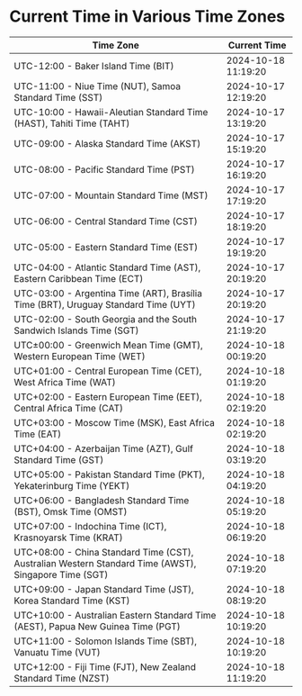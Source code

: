 # Current Time in Various Time Zones

| Time Zone | Current Time |
|-----------|--------------|
| UTC-12:00 - Baker Island Time (BIT) | 2024-10-18 11:19:20 |
| UTC-11:00 - Niue Time (NUT), Samoa Standard Time (SST) | 2024-10-17 12:19:20 |
| UTC-10:00 - Hawaii-Aleutian Standard Time (HAST), Tahiti Time (TAHT) | 2024-10-17 13:19:20 |
| UTC-09:00 - Alaska Standard Time (AKST) | 2024-10-17 15:19:20 |
| UTC-08:00 - Pacific Standard Time (PST) | 2024-10-17 16:19:20 |
| UTC-07:00 - Mountain Standard Time (MST) | 2024-10-17 17:19:20 |
| UTC-06:00 - Central Standard Time (CST) | 2024-10-17 18:19:20 |
| UTC-05:00 - Eastern Standard Time (EST) | 2024-10-17 19:19:20 |
| UTC-04:00 - Atlantic Standard Time (AST), Eastern Caribbean Time (ECT) | 2024-10-17 20:19:20 |
| UTC-03:00 - Argentina Time (ART), Brasília Time (BRT), Uruguay Standard Time (UYT) | 2024-10-17 20:19:20 |
| UTC-02:00 - South Georgia and the South Sandwich Islands Time (SGT) | 2024-10-17 21:19:20 |
| UTC±00:00 - Greenwich Mean Time (GMT), Western European Time (WET) | 2024-10-18 00:19:20 |
| UTC+01:00 - Central European Time (CET), West Africa Time (WAT) | 2024-10-18 01:19:20 |
| UTC+02:00 - Eastern European Time (EET), Central Africa Time (CAT) | 2024-10-18 02:19:20 |
| UTC+03:00 - Moscow Time (MSK), East Africa Time (EAT) | 2024-10-18 02:19:20 |
| UTC+04:00 - Azerbaijan Time (AZT), Gulf Standard Time (GST) | 2024-10-18 03:19:20 |
| UTC+05:00 - Pakistan Standard Time (PKT), Yekaterinburg Time (YEKT) | 2024-10-18 04:19:20 |
| UTC+06:00 - Bangladesh Standard Time (BST), Omsk Time (OMST) | 2024-10-18 05:19:20 |
| UTC+07:00 - Indochina Time (ICT), Krasnoyarsk Time (KRAT) | 2024-10-18 06:19:20 |
| UTC+08:00 - China Standard Time (CST), Australian Western Standard Time (AWST), Singapore Time (SGT) | 2024-10-18 07:19:20 |
| UTC+09:00 - Japan Standard Time (JST), Korea Standard Time (KST) | 2024-10-18 08:19:20 |
| UTC+10:00 - Australian Eastern Standard Time (AEST), Papua New Guinea Time (PGT) | 2024-10-18 10:19:20 |
| UTC+11:00 - Solomon Islands Time (SBT), Vanuatu Time (VUT) | 2024-10-18 10:19:20 |
| UTC+12:00 - Fiji Time (FJT), New Zealand Standard Time (NZST) | 2024-10-18 11:19:20 |
